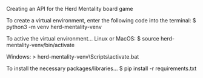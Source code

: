 Creating an API for the Herd Mentality board game

To create a virtual environment, enter the following code into the terminal:
    $ python3 -m venv herd-mentality-venv

To active the virtual environment...
Linux or MacOS:
    $ source herd-mentality-venv/bin/activate

Windows:
    > herd-mentality-venv\Scripts\activate.bat

To install the necessary packages/libraries...
    $ pip install -r requirements.txt